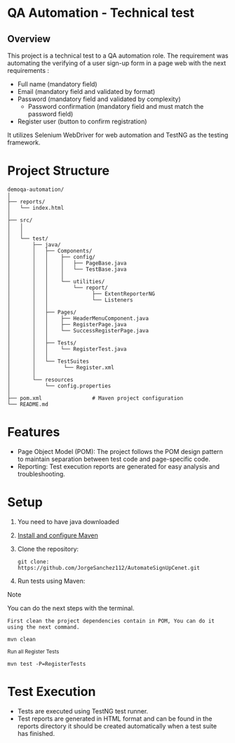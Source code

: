 # QA Automation - Technical test
## Overview
This project is a technical test to a QA automation role. The requirement was automating the verifying of a user sign-up form in a page web with the next requirements :

* Full name (mandatory field)
* Email (mandatory field and validated by format)
* Password (mandatory field and validated by complexity)
    * Password confirmation (mandatory field and must match the password field)
* Register user (button to confirm registration)

It utilizes Selenium WebDriver for web automation and TestNG as the testing framework.

# Project Structure

    demoqa-automation/
    │
    ├── reports/
    │   └── index.html
    │
    ├── src/
    │   │
    │   │
    │   └── test/
    │       ├── java/
    │       │   ├── Components/
    │       │   │    ├── config/
    │       │   │    │   ├── PageBase.java
    │       │   │    │   └── TestBase.java     
    │       │   │    │
    │       │   │    └── utilities/
    │       │   │        └── report/
    │       │   │              ├── ExtentReporterNG
    │       │   │              └── Listeners
    │       │   │    
    │       │   ├── Pages/        
    │       │   │    ├── HeaderMenuComponent.java
    │       │   │    ├── RegisterPage.java
    │       │   │    └── SuccessRegisterPage.java
    │       │   │
    │       │   ├── Tests/
    │       │   │    └── RegisterTest.java
    │       │   │
    │       │   └── TestSuites 
    │       │         └── Register.xml
    │       │
    │       └── resources
    │           └── config.properties
    │
    ├── pom.xml                # Maven project configuration
    └── README.md              

# Features
- Page Object Model (POM): The project follows the POM design pattern to maintain separation between test code and page-specific code.
- Reporting: Test execution reports are generated for easy analysis and troubleshooting.

# Setup
1. You need to have java downloaded
2. [Install and configure Maven](https://youtu.be/YTvlb6eny_0?si=swpCpuEUvu0vnnKi)
3. Clone the repository:

       git clone: https://github.com/JorgeSanchez112/AutomateSignUpCenet.git
4. Run tests using Maven:
>[!NOTE]
> You can do the next steps with the terminal.
 
    First clean the project dependencies contain in POM, You can do it using the next command.

    mvn clean

   <sub> Run all Register Tests </sub>
        
    mvn test -P=RegisterTests

# Test Execution
- Tests are executed using TestNG test runner.
- Test reports are generated in HTML format and can be found in the reports directory it should be created automatically when a test suite has finished.
